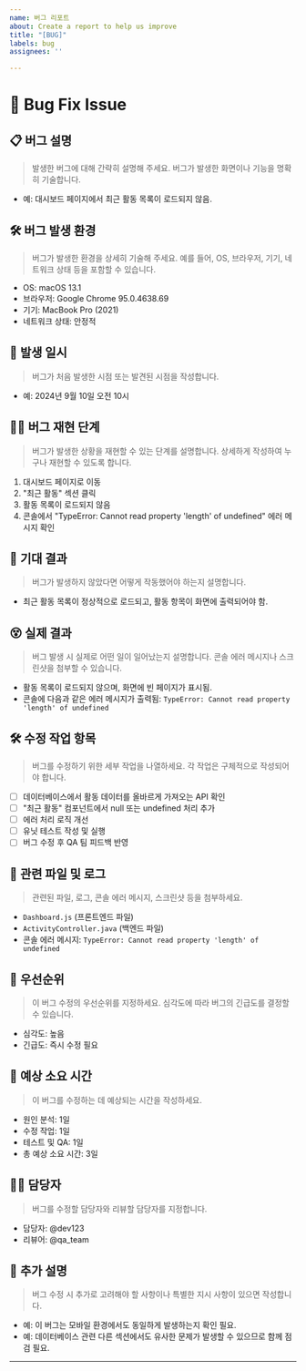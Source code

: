 ```yaml
---
name: 버그 리포트
about: Create a report to help us improve
title: "[BUG]"
labels: bug
assignees: ''

---
```


# 🐞 Bug Fix Issue

## 📋 버그 설명
> 발생한 버그에 대해 간략히 설명해 주세요. 버그가 발생한 화면이나 기능을 명확히 기술합니다.

- 예: 대시보드 페이지에서 최근 활동 목록이 로드되지 않음.

## 🛠 버그 발생 환경
> 버그가 발생한 환경을 상세히 기술해 주세요. 예를 들어, OS, 브라우저, 기기, 네트워크 상태 등을 포함할 수 있습니다.

- OS: macOS 13.1
- 브라우저: Google Chrome 95.0.4638.69
- 기기: MacBook Pro (2021)
- 네트워크 상태: 안정적

## 📅 발생 일시
> 버그가 처음 발생한 시점 또는 발견된 시점을 작성합니다.

- 예: 2024년 9월 10일 오전 10시

## 🚶‍♂️ 버그 재현 단계
> 버그가 발생한 상황을 재현할 수 있는 단계를 설명합니다. 상세하게 작성하여 누구나 재현할 수 있도록 합니다.

1. 대시보드 페이지로 이동
2. "최근 활동" 섹션 클릭
3. 활동 목록이 로드되지 않음
4. 콘솔에서 "TypeError: Cannot read property 'length' of undefined" 에러 메시지 확인

## 🤔 기대 결과
> 버그가 발생하지 않았다면 어떻게 작동했어야 하는지 설명합니다.

- 최근 활동 목록이 정상적으로 로드되고, 활동 항목이 화면에 출력되어야 함.

## 😵 실제 결과
> 버그 발생 시 실제로 어떤 일이 일어났는지 설명합니다. 콘솔 에러 메시지나 스크린샷을 첨부할 수 있습니다.

- 활동 목록이 로드되지 않으며, 화면에 빈 페이지가 표시됨.
- 콘솔에 다음과 같은 에러 메시지가 출력됨: `TypeError: Cannot read property 'length' of undefined`

## 🛠 수정 작업 항목
> 버그를 수정하기 위한 세부 작업을 나열하세요. 각 작업은 구체적으로 작성되어야 합니다.

- [ ] 데이터베이스에서 활동 데이터를 올바르게 가져오는 API 확인
- [ ] "최근 활동" 컴포넌트에서 null 또는 undefined 처리 추가
- [ ] 에러 처리 로직 개선
- [ ] 유닛 테스트 작성 및 실행
- [ ] 버그 수정 후 QA 팀 피드백 반영

## 🧩 관련 파일 및 로그
> 관련된 파일, 로그, 콘솔 에러 메시지, 스크린샷 등을 첨부하세요.

- `Dashboard.js` (프론트엔드 파일)
- `ActivityController.java` (백엔드 파일)
- 콘솔 에러 메시지: `TypeError: Cannot read property 'length' of undefined`

## 🚨 우선순위
> 이 버그 수정의 우선순위를 지정하세요. 심각도에 따라 버그의 긴급도를 결정할 수 있습니다.

- 심각도: 높음
- 긴급도: 즉시 수정 필요

## 📅 예상 소요 시간
> 이 버그를 수정하는 데 예상되는 시간을 작성하세요.

- 원인 분석: 1일
- 수정 작업: 1일
- 테스트 및 QA: 1일
- 총 예상 소요 시간: 3일

## 🧑‍💻 담당자
> 버그를 수정할 담당자와 리뷰할 담당자를 지정합니다.

- 담당자: @dev123
- 리뷰어: @qa_team

## 🧩 추가 설명
> 버그 수정 시 추가로 고려해야 할 사항이나 특별한 지시 사항이 있으면 작성합니다.

- 예: 이 버그는 모바일 환경에서도 동일하게 발생하는지 확인 필요.
- 예: 데이터베이스 관련 다른 섹션에서도 유사한 문제가 발생할 수 있으므로 함께 점검 필요.

---
